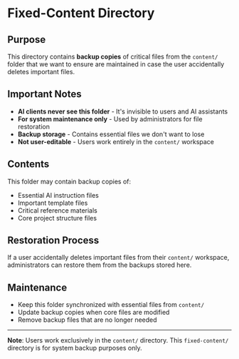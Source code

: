 # Fixed-Content Directory

## Purpose

This directory contains **backup copies** of critical files from the `content/` folder that we want to ensure are maintained in case the user accidentally deletes important files.

## Important Notes

- **AI clients never see this folder** - It's invisible to users and AI assistants
- **For system maintenance only** - Used by administrators for file restoration
- **Backup storage** - Contains essential files we don't want to lose
- **Not user-editable** - Users work entirely in the `content/` workspace

## Contents

This folder may contain backup copies of:
- Essential AI instruction files
- Important template files
- Critical reference materials
- Core project structure files

## Restoration Process

If a user accidentally deletes important files from their `content/` workspace, administrators can restore them from the backups stored here.

## Maintenance

- Keep this folder synchronized with essential files from `content/`
- Update backup copies when core files are modified
- Remove backup files that are no longer needed

---

**Note**: Users work exclusively in the `content/` directory. This `fixed-content/` directory is for system backup purposes only.